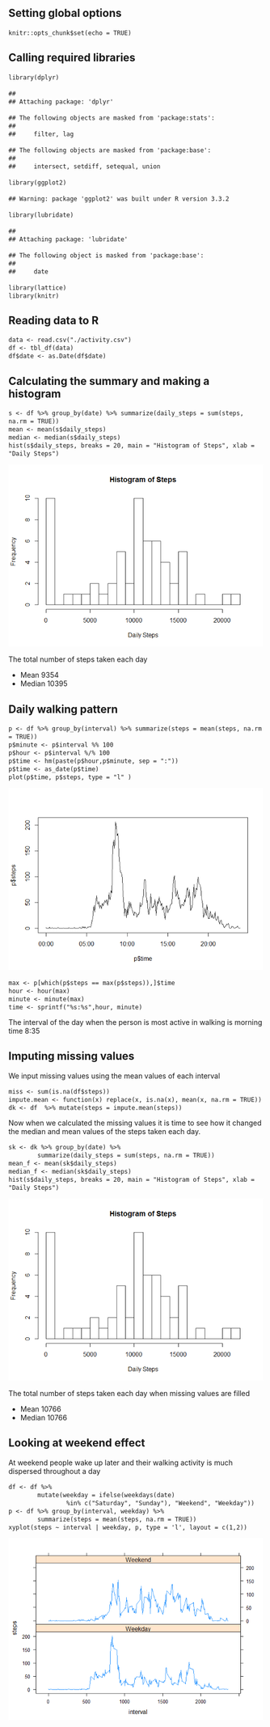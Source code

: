 Setting global options
----------------------

    knitr::opts_chunk$set(echo = TRUE)

Calling required libraries
--------------------------

    library(dplyr)

    ## 
    ## Attaching package: 'dplyr'

    ## The following objects are masked from 'package:stats':
    ## 
    ##     filter, lag

    ## The following objects are masked from 'package:base':
    ## 
    ##     intersect, setdiff, setequal, union

    library(ggplot2)

    ## Warning: package 'ggplot2' was built under R version 3.3.2

    library(lubridate)

    ## 
    ## Attaching package: 'lubridate'

    ## The following object is masked from 'package:base':
    ## 
    ##     date

    library(lattice)
    library(knitr)

Reading data to R
-----------------

    data <- read.csv("./activity.csv")
    df <- tbl_df(data)
    df$date <- as.Date(df$date)

Calculating the summary and making a histogram
----------------------------------------------

    s <- df %>% group_by(date) %>% summarize(daily_steps = sum(steps, na.rm = TRUE))
    mean <- mean(s$daily_steps)
    median <- median(s$daily_steps)
    hist(s$daily_steps, breaks = 20, main = "Histogram of Steps", xlab = "Daily Steps")

![](PA1_Template_files/figure-markdown_strict/summary-1.png)

The total number of steps taken each day

-   Mean 9354
-   Median 10395

Daily walking pattern
---------------------

    p <- df %>% group_by(interval) %>% summarize(steps = mean(steps, na.rm = TRUE))
    p$minute <- p$interval %% 100 
    p$hour <- p$interval %/% 100
    p$time <- hm(paste(p$hour,p$minute, sep = ":"))
    p$time <- as_date(p$time)
    plot(p$time, p$steps, type = "l" )

![](PA1_Template_files/figure-markdown_strict/pattern-1.png)

    max <- p[which(p$steps == max(p$steps)),]$time
    hour <- hour(max)
    minute <- minute(max)
    time <- sprintf("%s:%s",hour, minute)

The interval of the day when the person is most active in walking is
morning time 8:35

Imputing missing values
-----------------------

We input missing values using the mean values of each interval

    miss <- sum(is.na(df$steps))
    impute.mean <- function(x) replace(x, is.na(x), mean(x, na.rm = TRUE))
    dk <- df  %>% mutate(steps = impute.mean(steps))

Now when we calculated the missing values it is time to see how it
changed the median and mean values of the steps taken each day.

    sk <- dk %>% group_by(date) %>% 
            summarize(daily_steps = sum(steps, na.rm = TRUE))
    mean_f <- mean(sk$daily_steps)
    median_f <- median(sk$daily_steps)
    hist(s$daily_steps, breaks = 20, main = "Histogram of Steps", xlab = "Daily Steps")

![](PA1_Template_files/figure-markdown_strict/summary_full-1.png)

The total number of steps taken each day when missing values are filled

-   Mean 10766
-   Median 10766

Looking at weekend effect
-------------------------

At weekend people wake up later and their walking activity is much
dispersed throughout a day

    df <- df %>% 
            mutate(weekday = ifelse(weekdays(date) 
                    %in% c("Saturday", "Sunday"), "Weekend", "Weekday"))
    p <- df %>% group_by(interval, weekday) %>% 
            summarize(steps = mean(steps, na.rm = TRUE))
    xyplot(steps ~ interval | weekday, p, type = 'l', layout = c(1,2))

![](PA1_Template_files/figure-markdown_strict/weekend-1.png)

